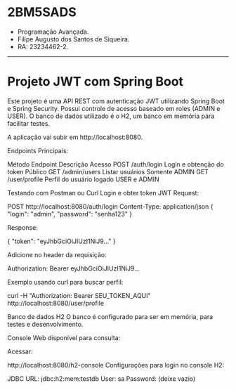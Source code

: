 # 2BM5SADS

- Programação Avançada.
- Filipe Augusto dos Santos de Siqueira.
- RA: 23234462-2.

--------------------
# Projeto JWT com Spring Boot
Este projeto é uma API REST com autenticação JWT utilizando Spring Boot e Spring Security. Possui controle de acesso baseado em roles (ADMIN e USER). O banco de dados utilizado é o H2, um banco em memória para facilitar testes.

A aplicação vai subir em http://localhost:8080.

Endpoints Principais:  

Método	Endpoint	Descrição	Acesso
POST	/auth/login	Login e obtenção do token	Público
GET	/admin/users	Listar usuários	Somente ADMIN
GET	/user/profile	Perfil do usuário logado	USER e ADMIN

Testando com Postman ou Curl
Login e obter token JWT
Request:

POST http://localhost:8080/auth/login
Content-Type: application/json
{
  "login": "admin",
  "password": "senha123"
}

Response:

{
  "token": "eyJhbGciOiJIUzI1NiJ9..."
}

Adicione no header da requisição:

Authorization: Bearer eyJhbGciOiJIUzI1NiJ9...

Exemplo usando curl para buscar perfil:

curl -H "Authorization: Bearer SEU_TOKEN_AQUI" http://localhost:8080/user/profile

Banco de dados H2
O banco é configurado para ser em memória, para testes e desenvolvimento.

Console Web disponível para consulta:

Acessar:

http://localhost:8080/h2-console
Configurações para login no console H2:

JDBC URL: jdbc:h2:mem:testdb
User: sa
Password: (deixe vazio)


